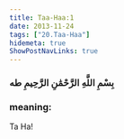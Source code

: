 ```yaml
---
title: Taa-Haa:1
date: 2013-11-24
tags: ["20.Taa-Haa"]
hidemeta: true 
ShowPostNavLinks: true 
---
```

### بِسْمِ اللَّهِ الرَّحْمَٰنِ الرَّحِيمِ طه
### meaning: 
Ta Ha!
